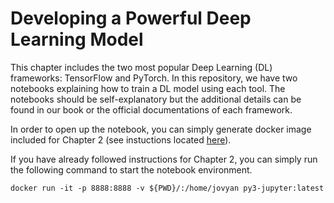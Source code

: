 # Developing a Powerful Deep Learning Model

This chapter includes the two most popular Deep Learning (DL) frameworks: TensorFlow and PyTorch. In this repository, we have two notebooks explaining how to train a DL model using each tool. The notebooks should be self-explanatory but the additional details can be found in our book or the official documentations of each framework.

In order to open up the notebook, you can simply generate docker image included for Chapter 2 (see instuctions located [here](https://github.com/PacktPublishing/Production-Ready-Applied-Deep-Learning/tree/main/Chapter_2/dockerfiles)).

If you have already followed instructions for Chapter 2, you can simply run the following command to start the notebook environment.
```
docker run -it -p 8888:8888 -v ${PWD}/:/home/jovyan py3-jupyter:latest
```
